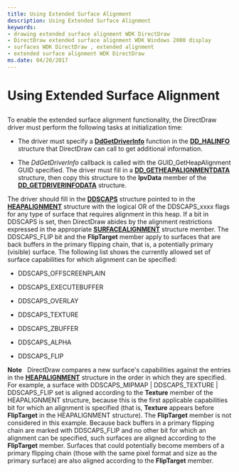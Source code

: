 ```yaml
---
title: Using Extended Surface Alignment
description: Using Extended Surface Alignment
keywords:
- drawing extended surface alignment WDK DirectDraw
- DirectDraw extended surface alignment WDK Windows 2000 display
- surfaces WDK DirectDraw , extended alignment
- extended surface alignment WDK DirectDraw
ms.date: 04/20/2017
---
```


# Using Extended Surface Alignment


## <span id="ddk_using_extended_surface_alignment_gg"></span><span id="DDK_USING_EXTENDED_SURFACE_ALIGNMENT_GG"></span>


To enable the extended surface alignment functionality, the DirectDraw driver must perform the following tasks at initialization time:

-   The driver must specify a [**DdGetDriverInfo**](/windows/win32/api/ddrawint/nc-ddrawint-pdd_getdriverinfo) function in the [**DD\_HALINFO**](/windows/win32/api/ddrawint/ns-ddrawint-dd_halinfo) structure that DirectDraw can call to get additional information.

-   The *DdGetDriverInfo* callback is called with the GUID\_GetHeapAlignment GUID specified. The driver must fill in a [**DD\_GETHEAPALIGNMENTDATA**](/windows/win32/api/dmemmgr/ns-dmemmgr-dd_getheapalignmentdata) structure, then copy this structure to the **lpvData** member of the [**DD\_GETDRIVERINFODATA**](/windows/win32/api/ddrawint/ns-ddrawint-dd_getdriverinfodata) structure.

The driver should fill in the [**DDSCAPS**](/previous-versions/windows/hardware/drivers/ff550286(v=vs.85)) structure pointed to in the [**HEAPALIGNMENT**](/windows/win32/api/dmemmgr/ns-dmemmgr-heapalignment) structure with the logical OR of the DDSCAPS\_xxxx flags for any type of surface that requires alignment in this heap. If a bit in DDSCAPS is set, then DirectDraw abides by the alignment restrictions expressed in the appropriate [**SURFACEALIGNMENT**](/windows/win32/api/dmemmgr/ns-dmemmgr-surfacealignment) structure member. The DDSCAPS\_FLIP bit and the **FlipTarget** member apply to surfaces that are back buffers in the primary flipping chain, that is, a potentially primary (visible) surface. The following list shows the currently allowed set of surface capabilities for which alignment can be specified:

-   DDSCAPS\_OFFSCREENPLAIN

-   DDSCAPS\_EXECUTEBUFFER

-   DDSCAPS\_OVERLAY

-   DDSCAPS\_TEXTURE

-   DDSCAPS\_ZBUFFER

-   DDSCAPS\_ALPHA

-   DDSCAPS\_FLIP

**Note**   DirectDraw compares a new surface's capabilities against the entries in the [**HEAPALIGNMENT**](/windows/win32/api/dmemmgr/ns-dmemmgr-heapalignment) structure in the order in which they are specified. For example, a surface with DDSCAPS\_MIPMAP | DDSCAPS\_TEXTURE | DDSCAPS\_FLIP set is aligned according to the **Texture** member of the HEAPALIGNMENT structure, because this is the first applicable capabilities bit for which an alignment is specified (that is, **Texture** appears before **FlipTarget** in the HEAPALIGNMENT structure). The **FlipTarget** member is not considered in this example. Because back buffers in a primary flipping chain are marked with DDSCAPS\_FLIP and no other bit for which an alignment can be specified, such surfaces are aligned according to the **FlipTarget** member. Surfaces that could potentially become members of a primary flipping chain (those with the same pixel format and size as the primary surface) are also aligned according to the **FlipTarget** member.

 

 

